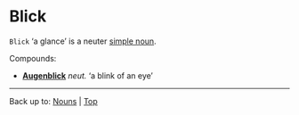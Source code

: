 # Blick

`Blick` ‘a glance’ is a neuter [simple noun](../../simpleNouns.md).

Compounds:
- **[Augenblick](../../a/au/Augenblick.md)** *neut.* ‘a blink of an eye’

----

Back up to: [Nouns](../../index.md) | [Top](../../../index.md)

